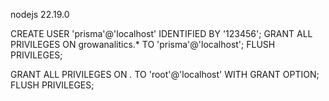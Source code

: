 nodejs 22.19.0

CREATE USER 'prisma'@'localhost' IDENTIFIED BY '123456';
GRANT ALL PRIVILEGES ON growanalitics.* TO 'prisma'@'localhost';
FLUSH PRIVILEGES;


GRANT ALL PRIVILEGES ON *.* TO 'root'@'localhost' WITH GRANT OPTION;
FLUSH PRIVILEGES;


